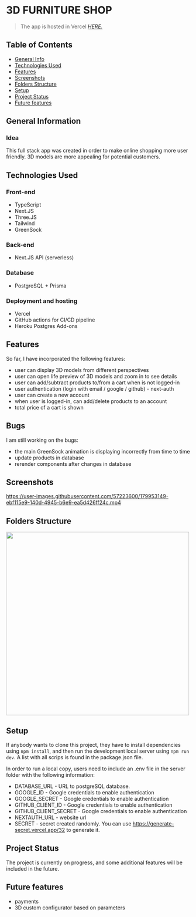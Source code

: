 # 3D FURNITURE SHOP
> The app is hosted in Vercel [_HERE._](https://3d-shop.vercel.app/)

## Table of Contents
* [General Info](#general-information)
* [Technologies Used](#technologies-used)
* [Features](#features)
* [Screenshots](#screenshots)
* [Folders Structure](#folders-structure)
* [Setup](#setup)
* [Project Status](#project-status)
* [Future features](#future-features)


## General Information

### Idea
This full stack app was created in order to make online shopping more user friendly. 3D models are more appealing for potential customers.

## Technologies Used
### Front-end
- TypeScript
- Next.JS
- Three.JS
- Tailwind
- GreenSock

### Back-end
- Next.JS API (serverless)

### Database
- PostgreSQL + Prisma

### Deployment and hosting
- Vercel
- GitHub actions for CI/CD pipeline
- Heroku Postgres Add-ons

## Features
So far, I have incorporated the following features:

- user can display 3D models from different perspectives
- user can open life preview of 3D models and zoom in to see details
- user can add/subtract products to/from a cart when is not logged-in
- user authentication (login with email / google / github) - next-auth
- user can create a new account
- when user is logged-in, can add/delete products to an account
- total price of a cart is shown

## Bugs
I am still working on the bugs:

- the main GreenSock animation is displaying incorrectly from time to time
- update products in database
- rerender components after changes in database

## Screenshots
https://user-images.githubusercontent.com/57223600/179953149-ebf115e9-140d-4945-b6e9-ea5d426ff24c.mp4


## Folders Structure
<img src=".images/screenshots/folders.png" width="500">

## Setup
If anybody wants to clone this project, they have to install dependencies using `npm install`, and then run the development local server using `npm run dev`. A list with all scrips is found in the package.json file.

In order to run a local copy, users need to include an .env file in the server folder with the following information:
- DATABASE_URL - URL to postgreSQL database.
- GOOGLE_ID - Google credentials to enable authentication 
- GOOGLE_SECRET - Google credentials to enable authentication 
- GITHUB_CLIENT_ID - Google credentials to enable authentication 
- GITHUB_CLIENT_SECRET - Google credentials to enable authentication
- NEXTAUTH_URL - website url
- SECRET - secret created randomly. You can use https://generate-secret.vercel.app/32 to generate it.

## Project Status
The project is currently on progress, and some additional features will be included in the future.

## Future features
- payments
- 3D custom configurator based on parameters